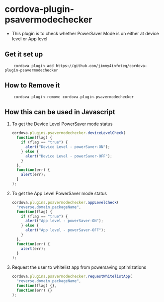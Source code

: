# cordova-plugin-psavermodechecker

- This plugin is to check whether PowerSaver Mode is on either at device level or App level

## Get it set up

```
    cordova plugin add https://github.com/jimmy4infoteq/cordova-plugin-psavermodechecker
```

## How to Remove it

```
    cordova plugin remove cordova-plugin-psavermodechecker
```

## How this can be used in Javascript

1. To get the Device Level PowerSaver mode status
   ```javascript
   cordova.plugins.psavermodechecker.deviceLevelCheck(
     function(flag) {
       if (flag == "true") {
         alert("Device Level - powerSaver-ON");
       } else {
         alert("Device Level - powerSaver-OFF");
       }
     },
     function(err) {
       alert(err);
     }
   );
   ```
2. To get the App Level PowerSaver mode status
   ```javascript
   cordova.plugins.psavermodechecker.appLevelCheck(
     "reverse.domain.packageName",
     function(flag) {
       if (flag == "true") {
         alert("App level - powerSaver-ON");
       } else {
         alert("App level - powerSaver-OFF");
       }
     },
     function(err) {
       alert(err);
     }
   );
   ```
3. Request the user to whitelist app from powersaving optimizations
   ```javascript
   cordova.plugins.psavermodechecker.requestWhitelistApp(
     "reverse.domain.packageName",
     function(flag) {},
     function(err) {}
   );
   ```
